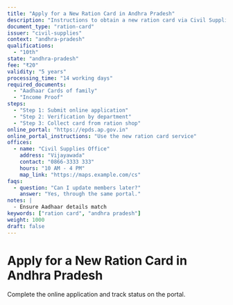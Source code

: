 ```yaml
---
title: "Apply for a New Ration Card in Andhra Pradesh"
description: "Instructions to obtain a new ration card via Civil Supplies"
document_type: "ration-card"
issuer: "civil-supplies"
context: "andhra-pradesh"
qualifications:
  - "10th"
state: "andhra-pradesh"
fee: "₹20"
validity: "5 years"
processing_time: "14 working days"
required_documents:
  - "Aadhaar Cards of family"
  - "Income Proof"
steps:
  - "Step 1: Submit online application"
  - "Step 2: Verification by department"
  - "Step 3: Collect card from ration shop"
online_portal: "https://epds.ap.gov.in"
online_portal_instructions: "Use the new ration card service"
offices:
  - name: "Civil Supplies Office"
    address: "Vijayawada"
    contact: "0866-3333 333"
    hours: "10 AM - 4 PM"
    map_link: "https://maps.example.com/cs"
faqs:
  - question: "Can I update members later?"
    answer: "Yes, through the same portal."
notes: |
  - Ensure Aadhaar details match
keywords: ["ration card", "andhra pradesh"]
weight: 1000
draft: false
---
```


# Apply for a New Ration Card in Andhra Pradesh

Complete the online application and track status on the portal.
